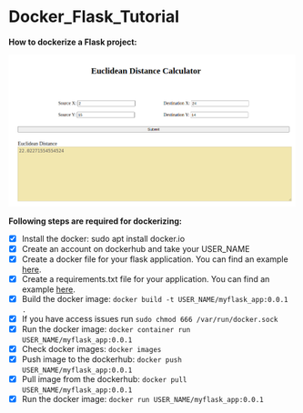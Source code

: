 # Docker_Flask_Tutorial

**How to dockerize a Flask project:**

![plot](./img3.png)

**Following steps are required for dockerizing:**
- [x] Install the docker: sudo apt  install docker.io
- [x] Create an account on dockerhub and take your USER_NAME
- [x] Create a docker file for your flask application. You can find an example [here](https://github.com/fatemehsrz/Docker_Flask_Tutorial/blob/main/Dockerfile).
- [x] Create a requirements.txt file for your application. You can find an example [here](https://github.com/fatemehsrz/Docker_Flask_Tutorial/blob/main/requirements.txt).
- [x] Build the docker image: `docker build -t USER_NAME/myflask_app:0.0.1 .`
- [x] If you have access issues run `sudo chmod 666 /var/run/docker.sock`
- [x] Run the docker image: `docker container run USER_NAME/myflask_app:0.0.1`
- [x] Check docker images: `docker images`
- [x] Push image to the dockerhub: `docker push USER_NAME/myflask_app:0.0.1`
- [x] Pull image from the dockerhub: `docker pull USER_NAME/myflask_app:0.0.1`
- [x] Run the docker image: `docker run USER_NAME/myflask_app:0.0.1`
